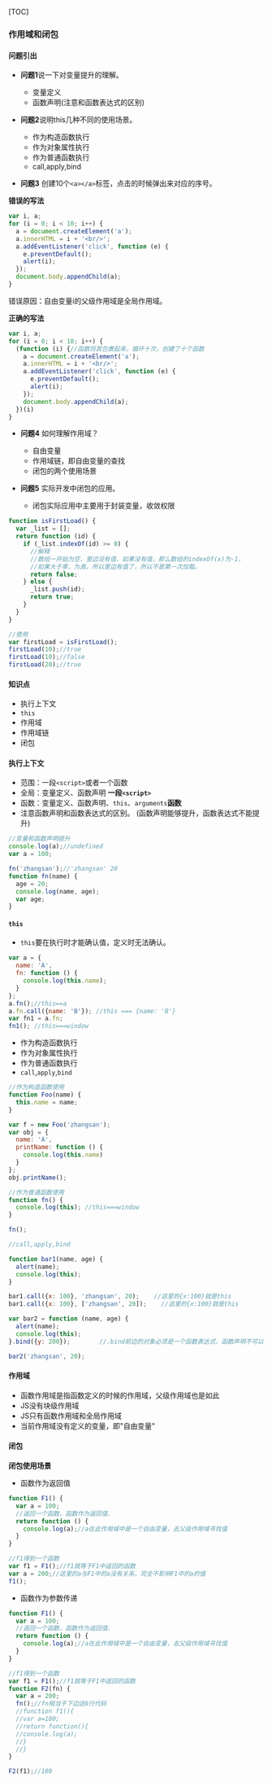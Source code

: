 [TOC]

### 作用域和闭包
#### 问题引出
+ **问题1**说一下对变量提升的理解。
    + 变量定义
    + 函数声明(注意和函数表达式的区别)

+ **问题2**说明this几种不同的使用场景。
    + 作为构造函数执行
    + 作为对象属性执行
    + 作为普通函数执行
    + call,apply,bind

+ **问题3**  创建10个`<a></a>`标签，点击的时候弹出来对应的序号。

**错误的写法**
```javascript
var i, a;
for (i = 0; i < 10; i++) {
  a = document.createElement('a');
  a.innerHTML = i + '<br/>';
  a.addEventListener('click', function (e) {
    e.preventDefault();
    alert(i);
  });
  document.body.appendChild(a);
}
```

错误原因：自由变量i的父级作用域是全局作用域。

**正确的写法**

```javascript
var i, a;
for (i = 0; i < 10; i++) {
  (function (i) {//函数将其包裹起来，循环十次，创建了十个函数
    a = document.createElement('a');
    a.innerHTML = i + '<br/>';
    a.addEventListener('click', function (e) {
      e.preventDefault();
      alert(i);
    });
    document.body.appendChild(a);
  })(i)
}
```

+ **问题4**  如何理解作用域？
    + 自由变量
    + 作用域链，即自由变量的查找
    + 闭包的两个使用场景

+ **问题5**  实际开发中闭包的应用。
    + 闭包实际应用中主要用于封装变量，收敛权限
```javascript
function isFirstLoad() {
  var _list = [];
  return function (id) {
    if (_list.indexOf(id) >= 0) {
      //解释
      //数组一开始为空，里边没有值，如果没有值，那么数组的indexOf(x)为-1，
      //如果大于零，为真，所以里边有值了，所以不是第一次加载。
      return false;
    } else {
      _list.push(id);
      return true;
    }
  }
}

//使用
var firstLoad = isFirstLoad();
firstLoad(10);//true
firstLoad(10);//false
firstLoad(20);//true
```
#### 知识点
+ 执行上下文
+ `this`
+ 作用域
+ 作用域链
+ 闭包

#### 执行上下文

+ 范围：一段`<script>`或者一个函数
+ 全局：变量定义、函数声明 **一段`<script>`**
+ 函数：变量定义、函数声明、`this`、`arguments`**函数**
+ 注意函数声明和函数表达式的区别。
(函数声明能够提升，函数表达式不能提升)
```javascript
//变量和函数声明提升
console.log(a);//undefined
var a = 100;

fn('zhangsan');//'zhangsan' 20
function fn(name) {
  age = 20;
  console.log(name, age);
  var age;
}
```

#### `this`
+ `this`要在执行时才能确认值，定义时无法确认。
```javascript
var a = {
  name: 'A',
  fn: function () {
    console.log(this.name);
  }
};
a.fn();//this==a
a.fn.call({name: 'B'}); //this === {name: 'B'}
var fn1 = a.fn;
fn1(); //this===window
```
+ 作为构造函数执行
+ 作为对象属性执行
+ 作为普通函数执行
+ `call`,`apply`,`bind`

```javascript
//作为构造函数使用
function Foo(name) {
  this.name = name;
}

var f = new Foo('zhangsan');
var obj = {
  name: 'A',
  printName: function () {
    console.log(this.name)
  }
};
obj.printName();

//作为普通函数使用
function fn() {
  console.log(this); //this===window
}

fn();

//call,apply,bind

function bar1(name, age) {
  alert(name);
  console.log(this);
}

bar1.call({x: 100}, 'zhangsan', 20);    //这里的{x:100}就是this
bar1.call({x: 100}, ['zhangsan', 20]);    //这里的{x:100}就是this

var bar2 = function (name, age) {
  alert(name);
  console.log(this);
}.bind({y: 200});        //.bind前边的对象必须是一个函数表达式，函数声明不可以

bar2('zhangsan', 20);    
```
#### 作用域
+ 函数作用域是指函数定义的时候的作用域，父级作用域也是如此
+ JS没有块级作用域
+ JS只有函数作用域和全局作用域
+ 当前作用域没有定义的变量，即"自由变量"

#### 闭包

**闭包使用场景**

+ 函数作为返回值

```javascript
function F1() {
  var a = 100;
  //返回一个函数，函数作为返回值.
  return function () {
    console.log(a);//a在此作用域中是一个自由变量，去父级作用域寻找值
  }
}

//f1得到一个函数
var f1 = F1();//f1就等于F1中返回的函数
var a = 200;//这里的a与F1中的a没有关系，完全不影响F1中的a的值
f1();
```

+ 函数作为参数传递 

```javascript
function F1() {
  var a = 100;
  //返回一个函数，函数作为返回值.
  return function () {
    console.log(a);//a在此作用域中是一个自由变量，去父级作用域寻找值
  }
}

//f1得到一个函数
var f1 = F1();//f1就等于F1中返回的函数
function F2(fn) {
  var a = 200;
  fn();//fn相当于下边这6行代码
  //function f1(){
  //var a=100;
  //return function(){
  //console.log(a);
  //}
  //}
}

F2(f1);//100
```
